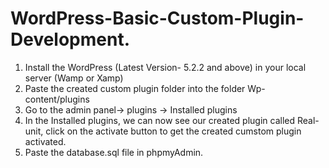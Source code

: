 # WordPress-Basic-Custom-Plugin-Development.

1. Install the WordPress (Latest Version- 5.2.2 and above) in your local server (Wamp or Xamp)
2. Paste the created custom plugin folder into the folder Wp-content/plugins 
2. Go to the admin panel-> plugins -> Installed plugins
3. In the Installed plugins, we can now see our created plugin called Real-unit, click on the activate button to get the created cumstom plugin activated.
3. Paste the database.sql file in phpmyAdmin.


